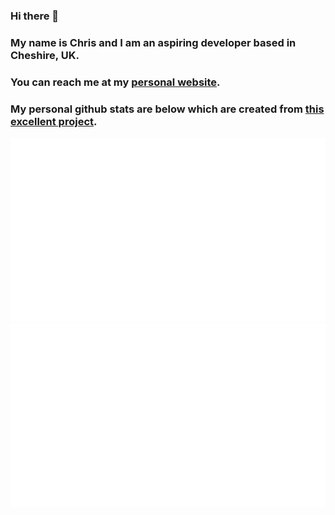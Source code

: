 ### Hi there 👋

### My name is Chris and I am an aspiring developer based in Cheshire, UK.

### You can reach me at my [personal website](https://pageyboy.github.io/). 

### My personal github stats are below which are created from [this excellent project](https://github.com/jstrieb/github-stats).

![](https://github.com/pageyboy/github-stats/blob/master/generated/overview.svg) ![](https://github.com/pageyboy/github-stats/blob/master/generated/languages.svg)

<!--
**pageyboy/pageyboy** is a ✨ _special_ ✨ repository because its `README.md` (this file) appears on your GitHub profile.

Here are some ideas to get you started:

- 🔭 I’m currently working on ...
- 🌱 I’m currently learning ...
- 👯 I’m looking to collaborate on ...
- 🤔 I’m looking for help with ...
- 💬 Ask me about ...
- 📫 How to reach me: ...
- 😄 Pronouns: ...
- ⚡ Fun fact: ...
-->
